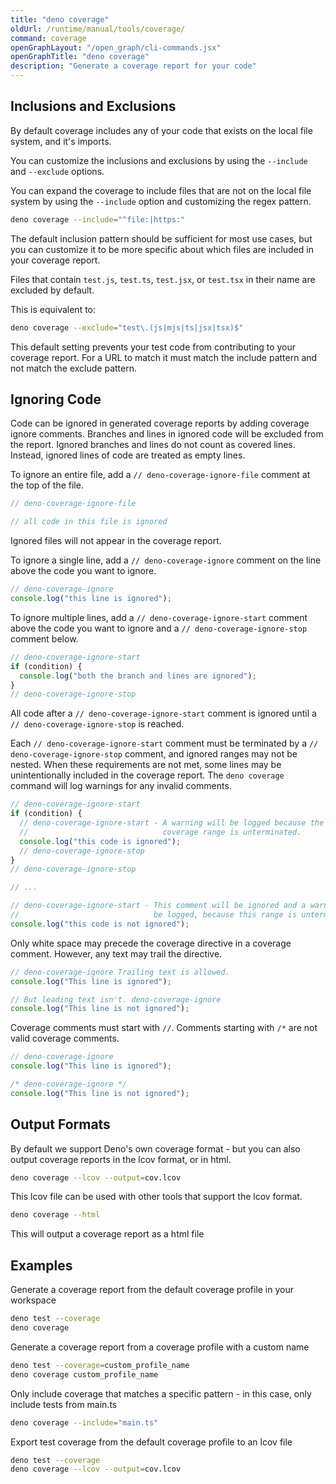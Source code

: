 ```yaml
---
title: "deno coverage"
oldUrl: /runtime/manual/tools/coverage/
command: coverage
openGraphLayout: "/open_graph/cli-commands.jsx"
openGraphTitle: "deno coverage"
description: "Generate a coverage report for your code"
---
```


## Inclusions and Exclusions

By default coverage includes any of your code that exists on the local file
system, and it's imports.

You can customize the inclusions and exclusions by using the `--include` and
`--exclude` options.

You can expand the coverage to include files that are not on the local file
system by using the `--include` option and customizing the regex pattern.

```bash
deno coverage --include="^file:|https:"
```

The default inclusion pattern should be sufficient for most use cases, but you
can customize it to be more specific about which files are included in your
coverage report.

Files that contain `test.js`, `test.ts`, `test.jsx`, or `test.tsx` in their name
are excluded by default.

This is equivalent to:

```bash
deno coverage --exclude="test\.(js|mjs|ts|jsx|tsx)$"
```

This default setting prevents your test code from contributing to your coverage
report. For a URL to match it must match the include pattern and not match the
exclude pattern.

## Ignoring Code

Code can be ignored in generated coverage reports by adding coverage ignore
comments. Branches and lines in ignored code will be excluded from the report.
Ignored branches and lines do not count as covered lines. Instead, ignored lines
of code are treated as empty lines.

To ignore an entire file, add a `// deno-coverage-ignore-file` comment at the
top of the file.

```ts
// deno-coverage-ignore-file

// all code in this file is ignored
```

Ignored files will not appear in the coverage report.

To ignore a single line, add a `// deno-coverage-ignore` comment on the line
above the code you want to ignore.

```ts
// deno-coverage-ignore
console.log("this line is ignored");
```

To ignore multiple lines, add a `// deno-coverage-ignore-start` comment above
the code you want to ignore and a `// deno-coverage-ignore-stop` comment below.

```ts
// deno-coverage-ignore-start
if (condition) {
  console.log("both the branch and lines are ignored");
}
// deno-coverage-ignore-stop
```

All code after a `// deno-coverage-ignore-start` comment is ignored until a
`// deno-coverage-ignore-stop` is reached.

Each `// deno-coverage-ignore-start` comment must be terminated by a
`// deno-coverage-ignore-stop` comment, and ignored ranges may not be nested.
When these requirements are not met, some lines may be unintentionally included
in the coverage report. The `deno coverage` command will log warnings for any
invalid comments.

```ts
// deno-coverage-ignore-start
if (condition) {
  // deno-coverage-ignore-start - A warning will be logged because the previous
  //                              coverage range is unterminated.
  console.log("this code is ignored");
  // deno-coverage-ignore-stop
}
// deno-coverage-ignore-stop

// ...

// deno-coverage-ignore-start - This comment will be ignored and a warning will
//                              be logged, because this range is unterminated.
console.log("this code is not ignored");
```

Only white space may precede the coverage directive in a coverage comment.
However, any text may trail the directive.

```ts
// deno-coverage-ignore Trailing text is allowed.
console.log("This line is ignored");

// But leading text isn't. deno-coverage-ignore
console.log("This line is not ignored");
```

Coverage comments must start with `//`. Comments starting with `/*` are not
valid coverage comments.

```ts
// deno-coverage-ignore
console.log("This line is ignored");

/* deno-coverage-ignore */
console.log("This line is not ignored");
```

## Output Formats

By default we support Deno's own coverage format - but you can also output
coverage reports in the lcov format, or in html.

```bash
deno coverage --lcov --output=cov.lcov
```

This lcov file can be used with other tools that support the lcov format.

```bash
deno coverage --html
```

This will output a coverage report as a html file

## Examples

Generate a coverage report from the default coverage profile in your workspace

```bash
deno test --coverage
deno coverage
```

Generate a coverage report from a coverage profile with a custom name

```bash
deno test --coverage=custom_profile_name
deno coverage custom_profile_name
```

Only include coverage that matches a specific pattern - in this case, only
include tests from main.ts

```bash
deno coverage --include="main.ts"
```

Export test coverage from the default coverage profile to an lcov file

```bash
deno test --coverage
deno coverage --lcov --output=cov.lcov
```
